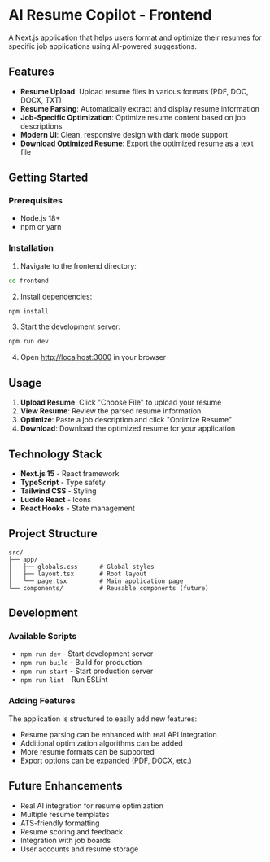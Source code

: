 # AI Resume Copilot - Frontend

A Next.js application that helps users format and optimize their resumes for specific job applications using AI-powered suggestions.

## Features

- **Resume Upload**: Upload resume files in various formats (PDF, DOC, DOCX, TXT)
- **Resume Parsing**: Automatically extract and display resume information
- **Job-Specific Optimization**: Optimize resume content based on job descriptions
- **Modern UI**: Clean, responsive design with dark mode support
- **Download Optimized Resume**: Export the optimized resume as a text file

## Getting Started

### Prerequisites

- Node.js 18+ 
- npm or yarn

### Installation

1. Navigate to the frontend directory:
```bash
cd frontend
```

2. Install dependencies:
```bash
npm install
```

3. Start the development server:
```bash
npm run dev
```

4. Open [http://localhost:3000](http://localhost:3000) in your browser

## Usage

1. **Upload Resume**: Click "Choose File" to upload your resume
2. **View Resume**: Review the parsed resume information
3. **Optimize**: Paste a job description and click "Optimize Resume"
4. **Download**: Download the optimized resume for your application

## Technology Stack

- **Next.js 15** - React framework
- **TypeScript** - Type safety
- **Tailwind CSS** - Styling
- **Lucide React** - Icons
- **React Hooks** - State management

## Project Structure

```
src/
├── app/
│   ├── globals.css      # Global styles
│   ├── layout.tsx       # Root layout
│   └── page.tsx         # Main application page
└── components/          # Reusable components (future)
```

## Development

### Available Scripts

- `npm run dev` - Start development server
- `npm run build` - Build for production
- `npm run start` - Start production server
- `npm run lint` - Run ESLint

### Adding Features

The application is structured to easily add new features:

- Resume parsing can be enhanced with real API integration
- Additional optimization algorithms can be added
- More resume formats can be supported
- Export options can be expanded (PDF, DOCX, etc.)

## Future Enhancements

- Real AI integration for resume optimization
- Multiple resume templates
- ATS-friendly formatting
- Resume scoring and feedback
- Integration with job boards
- User accounts and resume storage
